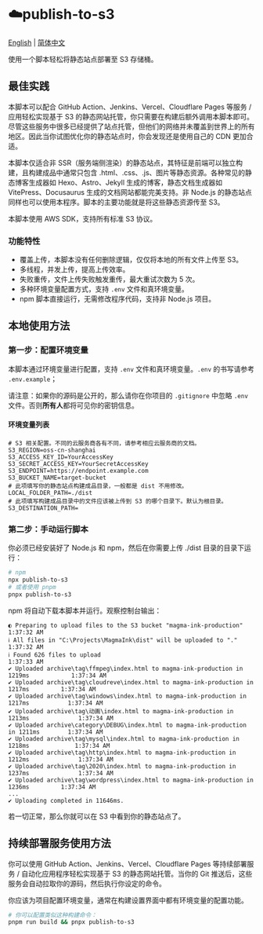 # ☁️publish-to-s3

[English](./README.md) | [简体中文](./README-zh-CN.md)

使用一个脚本轻松将静态站点部署至 S3 存储桶。

## 最佳实践

本脚本可以配合 GitHub Action、Jenkins、Vercel、Cloudflare Pages 等服务 / 应用轻松实现基于 S3 的静态网站托管，你只需要在构建后额外调用本脚本即可。尽管这些服务中很多已经提供了站点托管，但他们的网络并未覆盖到世界上的所有地区。因此当你试图优化你的静态站点时，你会发现还是使用自己的 CDN 更加合适。

本脚本仅适合非 SSR（服务端侧渲染）的静态站点，其特征是前端可以独立构建，且构建成品中通常只包含 .html、.css、.js、图片等静态资源。各种常见的静态博客生成器如 Hexo、Astro、Jekyll 生成的博客，静态文档生成器如 VitePress、Docusaurus 生成的文档网站都能完美支持。非 Node.js 的静态站点同样也可以使用本程序。脚本的主要功能就是将这些静态资源传至 S3。

本脚本使用 AWS SDK，支持所有标准 S3 协议。

### 功能特性

- 覆盖上传，本脚本没有任何删除逻辑，仅仅将本地的所有文件上传至 S3。
- 多线程，并发上传，提高上传效率。
- 失败重传，文件上传失败触发重传，最大重试次数为 5 次。
- 多种环境变量配置方式，支持 `.env` 文件和真环境变量。
- npm 脚本直接运行，无需修改程序代码，支持非 Node.js 项目。

## 本地使用方法

### 第一步：配置环境变量

本脚本通过环境变量进行配置，支持 `.env` 文件和真环境变量。`.env` 的书写请参考 `.env.example`；

请注意：如果你的源码是公开的，那么请你在你项目的 `.gitignore` 中忽略 `.env` 文件。否则**所有人**都将可见你的密钥信息。

#### 环境变量列表

```
# S3 相关配置。不同的云服务商各有不同，请参考相应云服务商的文档。
S3_REGION=oss-cn-shanghai
S3_ACCESS_KEY_ID=YourAccessKey
S3_SECRET_ACCESS_KEY=YourSecretAccessKey
S3_ENDPOINT=https://endpoint.example.com
S3_BUCKET_NAME=target-bucket
# 此项填写你的静态站点构建成品目录，一般都是 dist 不用修改。
LOCAL_FOLDER_PATH=./dist
# 此项填写构建成品目录中的文件应该被上传到 S3 的哪个目录下。默认为根目录。
S3_DESTINATION_PATH=
```

### 第二步：手动运行脚本

你必须已经安装好了 Node.js 和 npm，然后在你需要上传 ./dist 目录的目录下运行：

```bash
# npm
npx publish-to-s3
# 或者使用 pnpm
pnpx publish-to-s3
```

npm 将自动下载本脚本并运行。观察控制台输出：

```log
◐ Preparing to upload files to the S3 bucket "magma-ink-production"                   1:37:32 AM
ℹ All files in "C:\Projects\MagmaInk\dist" will be uploaded to "."                     1:37:32 AM
ℹ Found 626 files to upload                                                            1:37:33 AM
✔ Uploaded archive\tag\ffmpeg\index.html to magma-ink-production in 1219ms            1:37:34 AM
✔ Uploaded archive\tag\cloudreve\index.html to magma-ink-production in 1217ms         1:37:34 AM
✔ Uploaded archive\tag\windows\index.html to magma-ink-production in 1217ms           1:37:34 AM
✔ Uploaded archive\tag\动画\index.html to magma-ink-production in 1213ms              1:37:34 AM
✔ Uploaded archive\category\DEBUG\index.html to magma-ink-production in 1211ms        1:37:34 AM
✔ Uploaded archive\tag\mysql\index.html to magma-ink-production in 1218ms             1:37:34 AM
✔ Uploaded archive\tag\http\index.html to magma-ink-production in 1212ms              1:37:34 AM
✔ Uploaded archive\tag\2020\index.html to magma-ink-production in 1237ms              1:37:34 AM
✔ Uploaded archive\tag\wordpress\index.html to magma-ink-production in 1236ms         1:37:34 AM
...
✔ Uploading completed in 11646ms.
```

若一切正常，那么你就可以在 S3 中看到你的静态站点了。

## 持续部署服务使用方法

你可以使用 GitHub Action、Jenkins、Vercel、Cloudflare Pages 等持续部署服务 / 自动化应用程序轻松实现基于 S3 的静态网站托管。当你的 Git 推送后，这些服务会自动拉取你的源码，然后执行你设定的命令。

你应该为项目配置环境变量，通常在构建设置界面中都有环境变量的配置功能。

```bash
# 你可以配置类似这种构建命令：
pnpm run build && pnpx publish-to-s3
```
